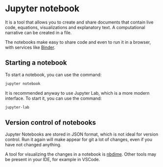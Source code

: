 # Jupyter notebook

It is a tool that allows you to create and share documents that contain live code, equations, visualizations and explanatory text.
A computational narrative can be created in a file.

The notebooks make easy to share code and even to run it in a browser, with services like [Binder](https://mybinder.org/).

## Starting a notebook

To start a notebook, you can use the command:

```bash
jupyter notebook
```

It is recommended anyway to use Jupyter Lab, which is a more modern interface. To start it, you can use the command:

```bash
jupyter-lab
```

## Version control of notebooks

Jupyter Notebooks are stored in JSON format, which is not ideal for version control.
Run it again will make appear for git a lot of changes, even if you have not changed anything.

A tool for visualizing the changes in a notebook is [nbdime](https://nbdime.readthedocs.io/en/latest/).
Other tools may be present in your IDE, for example in VSCode.
